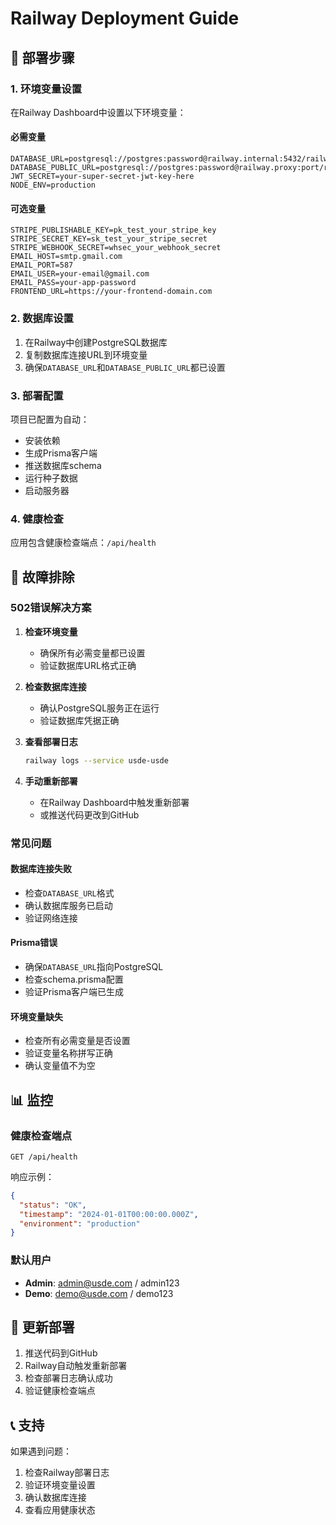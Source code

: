 # Railway Deployment Guide

## 🚀 部署步骤

### 1. 环境变量设置

在Railway Dashboard中设置以下环境变量：

#### 必需变量
```env
DATABASE_URL=postgresql://postgres:password@railway.internal:5432/railway
DATABASE_PUBLIC_URL=postgresql://postgres:password@railway.proxy:port/railway
JWT_SECRET=your-super-secret-jwt-key-here
NODE_ENV=production
```

#### 可选变量
```env
STRIPE_PUBLISHABLE_KEY=pk_test_your_stripe_key
STRIPE_SECRET_KEY=sk_test_your_stripe_secret
STRIPE_WEBHOOK_SECRET=whsec_your_webhook_secret
EMAIL_HOST=smtp.gmail.com
EMAIL_PORT=587
EMAIL_USER=your-email@gmail.com
EMAIL_PASS=your-app-password
FRONTEND_URL=https://your-frontend-domain.com
```

### 2. 数据库设置

1. 在Railway中创建PostgreSQL数据库
2. 复制数据库连接URL到环境变量
3. 确保`DATABASE_URL`和`DATABASE_PUBLIC_URL`都已设置

### 3. 部署配置

项目已配置为自动：
- 安装依赖
- 生成Prisma客户端
- 推送数据库schema
- 运行种子数据
- 启动服务器

### 4. 健康检查

应用包含健康检查端点：`/api/health`

## 🔧 故障排除

### 502错误解决方案

1. **检查环境变量**
   - 确保所有必需变量都已设置
   - 验证数据库URL格式正确

2. **检查数据库连接**
   - 确认PostgreSQL服务正在运行
   - 验证数据库凭据正确

3. **查看部署日志**
   ```bash
   railway logs --service usde-usde
   ```

4. **手动重新部署**
   - 在Railway Dashboard中触发重新部署
   - 或推送代码更改到GitHub

### 常见问题

#### 数据库连接失败
- 检查`DATABASE_URL`格式
- 确认数据库服务已启动
- 验证网络连接

#### Prisma错误
- 确保`DATABASE_URL`指向PostgreSQL
- 检查schema.prisma配置
- 验证Prisma客户端已生成

#### 环境变量缺失
- 检查所有必需变量是否设置
- 验证变量名称拼写正确
- 确认变量值不为空

## 📊 监控

### 健康检查端点
```
GET /api/health
```

响应示例：
```json
{
  "status": "OK",
  "timestamp": "2024-01-01T00:00:00.000Z",
  "environment": "production"
}
```

### 默认用户
- **Admin**: admin@usde.com / admin123
- **Demo**: demo@usde.com / demo123

## 🔄 更新部署

1. 推送代码到GitHub
2. Railway自动触发重新部署
3. 检查部署日志确认成功
4. 验证健康检查端点

## 📞 支持

如果遇到问题：
1. 检查Railway部署日志
2. 验证环境变量设置
3. 确认数据库连接
4. 查看应用健康状态 